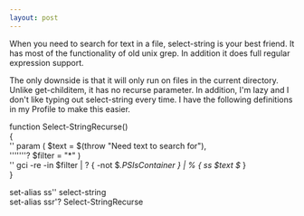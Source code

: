 ```yaml
---
layout: post
---
```

When you need to search for text in a file, select-string is your best friend.
It has most of the functionality of old unix grep. In addition it does full
regular expression support.

The only downside is that it will only run on files in the current directory.
Unlike get-childitem, it has no recurse parameter. In addition, I'm lazy and
I don't like typing out select-string every time. I have the following
definitions in my Profile to make this easier.

function Select-StringRecurse()  
{  
'' param ( $text = $(throw "Need text to search for"),  
'''''''? $filter = "*" )  
'' gci -re -in $filter | ? { -not $_.PSIsContainer } | % { ss $text $_ }  
}

set-alias ss'' select-string  
set-alias ssr'? Select-StringRecurse

